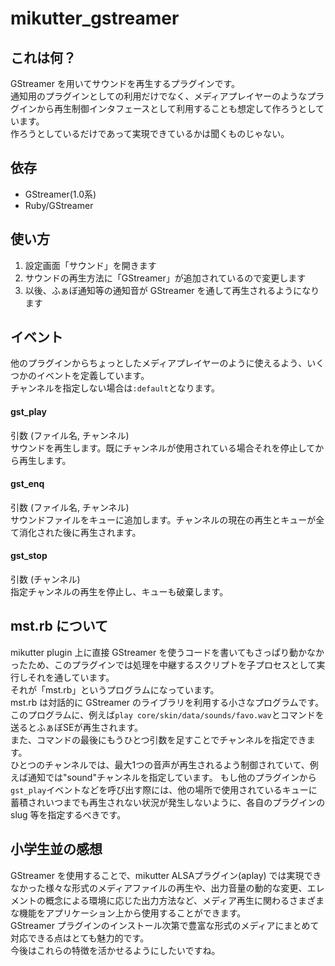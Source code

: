 # mikutter_gstreamer

## これは何？
GStreamer を用いてサウンドを再生するプラグインです。  
通知用のプラグインとしての利用だけでなく、メディアプレイヤーのようなプラグインから再生制御インタフェースとして利用することも想定して作ろうとしています。  
作ろうとしているだけであって実現できているかは聞くものじゃない。

## 依存
* GStreamer(1.0系)
* Ruby/GStreamer

## 使い方
1. 設定画面「サウンド」を開きます
2. サウンドの再生方法に「GStreamer」が追加されているので変更します
3. 以後、ふぁぼ通知等の通知音が GStreamer を通して再生されるようになります

## イベント
他のプラグインからちょっとしたメディアプレイヤーのように使えるよう、いくつかのイベントを定義しています。  
チャンネルを指定しない場合は`:default`となります。
#### gst_play
引数 (ファイル名, チャンネル)  
サウンドを再生します。既にチャンネルが使用されている場合それを停止してから再生します。
#### gst_enq
引数 (ファイル名, チャンネル)  
サウンドファイルをキューに追加します。チャンネルの現在の再生とキューが全て消化された後に再生されます。
#### gst_stop
引数 (チャンネル)  
指定チャンネルの再生を停止し、キューも破棄します。

## mst.rb について
mikutter plugin 上に直接 GStreamer を使うコードを書いてもさっぱり動かなかったため、このプラグインでは処理を中継するスクリプトを子プロセスとして実行しそれを通しています。  
それが「mst.rb」というプログラムになっています。  
mst.rb は対話的に GStreamer のライブラリを利用する小さなプログラムです。  
このプログラムに、例えば`play core/skin/data/sounds/favo.wav`とコマンドを送るとふぁぼSEが再生されます。  
また、コマンドの最後にもうひとつ引数を足すことでチャンネルを指定できます。  
ひとつのチャンネルでは、最大1つの音声が再生されるよう制御されていて、例えば通知では"sound"チャンネルを指定しています。
もし他のプラグインから`gst_play`イベントなどを呼び出す際には、他の場所で使用されているキューに蓄積されいつまでも再生されない状況が発生しないように、各自のプラグインの slug 等を指定するべきです。

## 小学生並の感想
GStreamer を使用することで、mikutter ALSAプラグイン(aplay) では実現できなかった様々な形式のメディアファイルの再生や、出力音量の動的な変更、エレメントの概念による環境に応じた出力方法など、メディア再生に関わるさまざまな機能をアプリケーション上から使用することができます。  
GStreamer プラグインのインストール次第で豊富な形式のメディアにまとめて対応できる点はとても魅力的です。  
今後はこれらの特徴を活かせるようにしたいですね。

